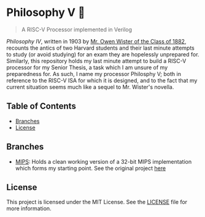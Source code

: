 # Philosophy V :book:
>A RISC-V Processor implemented in Verilog 

*Philosophy IV*, written in 1903 by [Mr. Owen Wister of the Class of 1882](https://en.wikipedia.org/wiki/Owen_Wister), recounts the antics of two Harvard students and their last minute attempts to study (or avoid studying) for an exam they are hopelessly unprepared for. Similarly, this repository holds my last minute attempt to build a RISC-V processor for my Senior Thesis, a task which I am unsure of my preparedness for.
As such, I name my processor Philosphy V; both in reference to the RISC-V ISA for which it is designed, and to the fact that my current situation seems much like a sequel to Mr. Wister's novella.

## Table of Contents
+ [Branches](#branches)
+ [License](#license)

## <a name=branches></a>Branches

- [MIPS](https://github.com/AnthonyKenny98/PhilosophyV/blob/MIPS/README.md): Holds a clean working version of a 32-bit MIPS implementation which forms my starting point. See the original project [here](https://github.com/AnthonyKenny98/MIPS-Processor)

## <a name=license></a>License
This project is licensed under the MIT License.  See the [LICENSE](LICENSE) file for more information.
